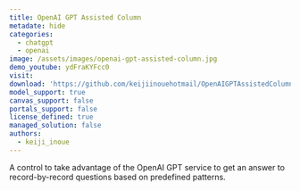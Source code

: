 ```yaml
---
title: OpenAI GPT Assisted Column
metadate: hide
categories:
  - chatgpt
  - openai
image: /assets/images/openai-gpt-assisted-column.jpg
demo_youtube: ydFraKYFcc0
visit: 
download: 'https://github.com/keijiinouehotmail/OpenAIGPTAssistedColumnPCF'
model_support: true
canvas_support: false
portals_support: false
license_defined: true
managed_solution: false
authors:
  - keiji_inoue
---
```

A control to take advantage of the OpenAI GPT service to get an answer to record-by-record questions based on predefined patterns.
